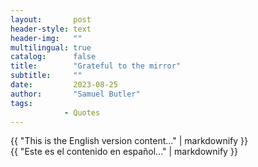 ```yaml
---
layout:       post
header-style: text
header-img:   ""
multilingual: true
catalog:      false
title:        "Grateful to the mirror"
subtitle:     ""
date:         2023-08-25
author:       "Samuel Butler"
tags:
            - Quotes
---
```


<div class="en post-container">
    {{ "This is the English version content..." | markdownify }}
</div>

<div class="es post-container">
    {{ "Este es el contenido en español..." | markdownify }}
</div>
